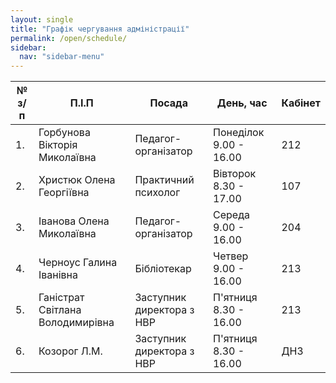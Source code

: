 ```yaml
---
layout: single
title: "Графік чергування адміністрації"
permalink: /open/schedule/
sidebar:
  nav: "sidebar-menu"
---
```


| №  з/п | П.І.П                            | Посада                    | День, час              | Кабінет |
|--------|----------------------------------|---------------------------|------------------------|---------|
| 1.     | Горбунова Вікторія Миколаївна    | Педагог-організатор       | Понеділок 9.00 - 16.00 | 212     |
| 2.     | Христюк Олена Георгіївна         | Практичний психолог       | Вівторок 8.30 - 17.00  | 107     |
| 3.     | Іванова Олена Миколаївна         | Педагог-організатор       | Середа 9.00 - 16.00    | 204     |
| 4.     | Черноус Галина Іванівна          | Бібліотекар               | Четвер 9.00 - 16.00    | 213     |
| 5.     | Ганістрат Світлана Володимирівна | Заступник директора з НВР | П'ятниця 8.30 - 16.00  | 213     |
| 6.     | Козорог Л.М.                     | Заступник директора з НВР | П'ятниця 8.30 - 16.00  | ДНЗ     |
